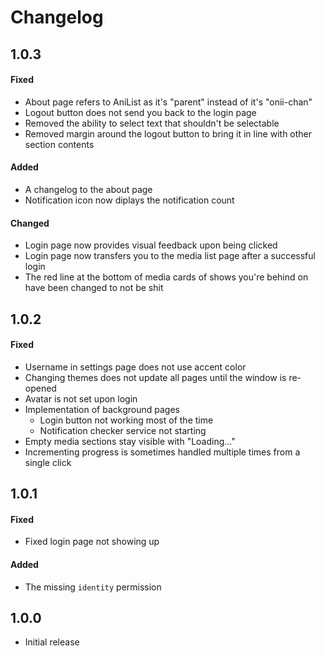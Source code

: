 # Changelog

## 1.0.3

#### Fixed

* About page refers to AniList as it's "parent" instead of it's "onii-chan"
* Logout button does not send you back to the login page
* Removed the ability to select text that shouldn't be selectable
* Removed margin around the logout button to bring it in line with other section contents

#### Added

* A changelog to the about page
* Notification icon now diplays the notification count

#### Changed

* Login page now provides visual feedback upon being clicked
* Login page now transfers you to the media list page after a successful login
* The red line at the bottom of media cards of shows you're behind on have been changed to not be shit

## 1.0.2

#### Fixed

* Username in settings page does not use accent color
* Changing themes does not update all pages until the window is re-opened
* Avatar is not set upon login
* Implementation of background pages
  * Login button not working most of the time
  * Notification checker service not starting
* Empty media sections stay visible with "Loading..."
* Incrementing progress is sometimes handled multiple times from a single click

## 1.0.1

#### Fixed

* Fixed login page not showing up

#### Added

* The missing `identity` permission

## 1.0.0

* Initial release
